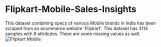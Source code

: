 # Flipkart-Mobile-Sales-Insights
This dataset containing specs of various Mobile brands in India has been scraped from an ecommerce website 'Flipkart'. This dataset has 3114 samples with 8 attributes. There are some missing values as well.
![Flipkart Mobile ](https://user-images.githubusercontent.com/115232340/195661200-999e1360-e6be-47fe-8eac-d74dda9f54f3.png)
